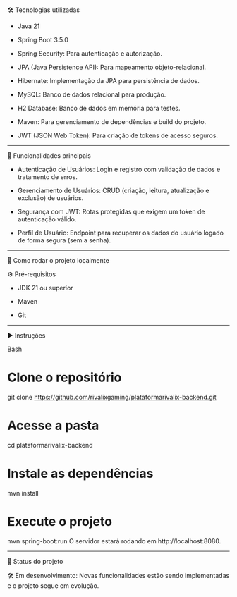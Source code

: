 🛠 Tecnologias utilizadas

- Java 21

- Spring Boot 3.5.0

- Spring Security: Para autenticação e autorização.

- JPA (Java Persistence API): Para mapeamento objeto-relacional.

- Hibernate: Implementação da JPA para persistência de dados.

- MySQL: Banco de dados relacional para produção.

- H2 Database: Banco de dados em memória para testes.

- Maven: Para gerenciamento de dependências e build do projeto.

- JWT (JSON Web Token): Para criação de tokens de acesso seguros.

---

🧪 Funcionalidades principais

- Autenticação de Usuários: Login e registro com validação de dados e tratamento de erros.

- Gerenciamento de Usuários: CRUD (criação, leitura, atualização e exclusão) de usuários.

- Segurança com JWT: Rotas protegidas que exigem um token de autenticação válido.

- Perfil de Usuário: Endpoint para recuperar os dados do usuário logado de forma segura (sem a senha).

---

🧰 Como rodar o projeto localmente

⚙️ Pré-requisitos

- JDK 21 ou superior

- Maven

- Git

---

▶️ Instruções

Bash

# Clone o repositório
git clone https://github.com/rivalixgaming/plataformarivalix-backend.git

# Acesse a pasta
cd plataformarivalix-backend

# Instale as dependências
mvn install

# Execute o projeto
mvn spring-boot:run
O servidor estará rodando em http://localhost:8080.

---

🚧 Status do projeto

🛠 Em desenvolvimento: Novas funcionalidades estão sendo implementadas e o projeto segue em evolução.
